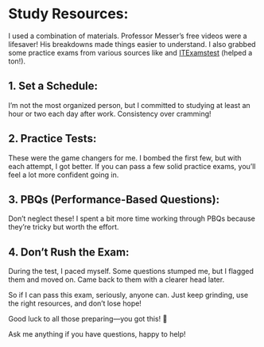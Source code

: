 # Study Resources:

I used a combination of materials. Professor Messer’s free videos were a lifesaver! His breakdowns made things easier to understand. I also grabbed some practice exams from various sources like and [ITExamstest](https://bit.ly/CompTIA-Practice-test) (helped a ton!).

## 1. Set a Schedule:
I’m not the most organized person, but I committed to studying at least an hour or two each day after work. Consistency over cramming!

## 2. Practice Tests:
These were the game changers for me. I bombed the first few, but with each attempt, I got better. If you can pass a few solid practice exams, you’ll feel a lot more confident going in.

## 3. PBQs (Performance-Based Questions):
Don’t neglect these! I spent a bit more time working through PBQs because they’re tricky but worth the effort.

## 4. Don’t Rush the Exam:
During the test, I paced myself. Some questions stumped me, but I flagged them and moved on. Came back to them with a clearer head later.

So if I can pass this exam, seriously, anyone can. Just keep grinding, use the right resources, and don’t lose hope!

Good luck to all those preparing—you got this! 💪

Ask me anything if you have questions, happy to help!
